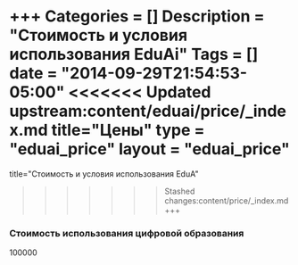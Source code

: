+++
Categories = []
Description = "Стоимость и условия использования EduAi"
Tags = []
date = "2014-09-29T21:54:53-05:00"
<<<<<<< Updated upstream:content/eduai/price/_index.md
title="Цены"
type = "eduai_price"
layout = "eduai_price"
=======
title="Стоимость и условия использования EduA"
>>>>>>> Stashed changes:content/price/_index.md
+++

### Стоимость использования цифровой образования 
100000 